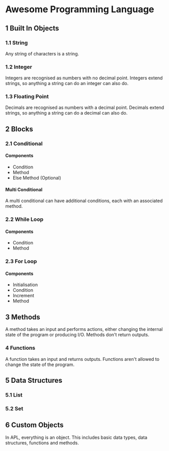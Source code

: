 # Awesome Programming Language

## 1 Built In Objects

### 1.1 String

Any string of characters is a string.

### 1.2 Integer

Integers are recognised as numbers with no decimal point. Integers extend strings, so anything a string can do an integer can also do.

### 1.3 Floating Point

Decimals are recognised as numbers with a decimal point. Decimals extend strings, so anything a string can do a decimal can also do.

## 2 Blocks

### 2.1 Conditional

#### Components

* Condition
* Method
* Else Method (Optional)

#### Multi Conditional

A multi conditional can have additional conditions, each with an associated method.

### 2.2 While Loop

#### Components

* Condition
* Method

### 2.3 For Loop

#### Components

* Initialisation
* Condition
* Increment
* Method

## 3 Methods

A method takes an input and performs actions, either changing the internal state of the program or producing I/O. Methods don't return outputs.

### 4 Functions

A function takes an input and returns outputs. Functions aren't allowed to change the state of the program.

## 5 Data Structures

### 5.1 List

### 5.2 Set

## 6 Custom Objects

In APL, everything is an object. This includes basic data types, data structures, functions and methods.


